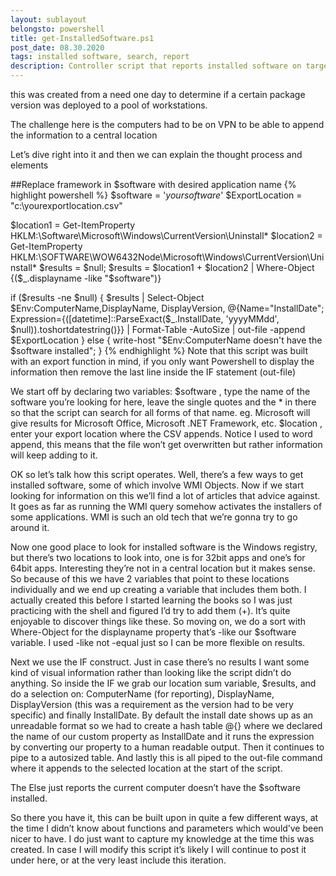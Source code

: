 ```yaml
---
layout: sublayout
belongsto: powershell
title: get-InstalledSoftware.ps1
post_date: 08.30.2020
tags: installed software, search, report
description: Controller script that reports installed software on target machine (local or remote),accepts parameters for software name, target machine, export location.
---
```


this was created from a need one day to determine if a certain package version was deployed to a pool of workstations.

The challenge here is the computers had to be on VPN to be able to append the information to a central location

Let’s dive right into it and then we can explain the thought process and elements

##Replace framework in $software with desired application name
{% highlight powershell %}
$software = '*yoursoftware*'
$ExportLocation = "c:\yourexportlocation.csv"

$location1 = Get-ItemProperty HKLM:\Software\Microsoft\Windows\CurrentVersion\Uninstall\*
$location2 = Get-ItemProperty HKLM:\SOFTWARE\WOW6432Node\Microsoft\Windows\CurrentVersion\Uninstall\*
$results = $null;
$results = $location1 + $location2 | Where-Object {($_.displayname -like "$software")} 

if ($results -ne $null) {
    $results | Select-Object $Env:ComputerName,DisplayName, DisplayVersion, 
    @{Name="InstallDate"; Expression={([datetime]::ParseExact($_.InstallDate, 'yyyyMMdd', $null)).toshortdatestring()}} | Format-Table -AutoSize  | out-file -append $ExportLocation
}
else {
    write-host "$Env:ComputerName doesn't have the $software installed";
}
{% endhighlight %}
Note that this script was built with an export function in mind, if you only want Powershell to display the information then remove the last line inside the IF statement (out-file)

We start off by declaring two variables:
$software , type the name of the software you’re looking for here, leave the single quotes and the * in there so that the script can search for all forms of that name. eg. Microsoft will give results for Microsoft Office, Microsoft .NET Framework, etc.
$location , enter your export location where the CSV appends. Notice I used to word append, this means that the file won’t get overwritten but rather information will keep adding to it.

OK so let’s talk how this script operates. Well, there’s a few ways to get installed software, some of which involve WMI Objects. Now if we start looking for information on this we’ll find a lot of articles that advice against. It goes as far as running the WMI query somehow activates the installers of some applications. WMI is such an old tech that we’re gonna try to go around it.

Now one good place to look for installed software is the Windows registry, but there’s two locations to look into, one is for 32bit apps and one’s for 64bit apps. Interesting they’re not in a central location but it makes sense. So because of this we have 2 variables that point to these locations individually and we end up creating a variable that includes them both. I actually created this before I started learning the books so I was just practicing with the shell and figured I’d try to add them (+). It’s quite enjoyable to discover things like these.
So moving on, we do a sort with Where-Object for the displayname property that’s -like our $software variable. I used -like not -equal just so I can be more flexible on results.

Next we use the IF construct. Just in case there’s no results I want some kind of visual information rather than looking like the script didn’t do anything.
So inside the IF we grab our location sum variable, $results, and do a selection on: ComputerName (for reporting), DisplayName, DisplayVersion (this was a requirement as the version had to be very specific) and finally InstallDate. By default the install date shows up as an unreadable format so we had to create a hash table @{} where we declared the name of our custom property as InstallDate and it runs the expression by converting our property to a human readable output. Then it continues to pipe to a autosized table. And lastly this is all piped to the out-file command where it appends to the selected location at the start of the script.

The Else just reports the current computer doesn’t have the $software installed.

So there you have it, this can be built upon in quite a few different ways, at the time I didn’t know about functions and parameters which would’ve been nicer to have. I do just want to capture my knowledge at the time this was created. In case I will modify this script it’s likely I will continue to post it under here, or at the very least include this iteration.

